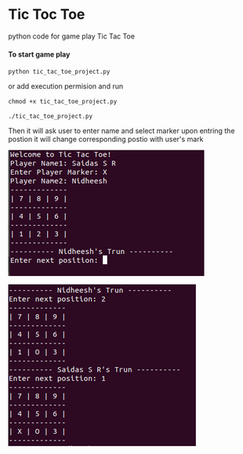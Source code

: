 # Tic Toc Toe
python code for game play Tic Tac Toe
#### To start game play

```
python tic_tac_toe_project.py 
```
or add execution permision and run
```
chmod +x tic_tac_toe_project.py  
```
```
./tic_tac_toe_project.py 
```
Then it will ask user to enter name and select marker upon entring the postion it will change corresponding postio with user's mark

![alt text](https://raw.githubusercontent.com/srsaidas/TicTocToe/master/image/tictoctoe_1.png)

![alt text](https://raw.githubusercontent.com/srsaidas/TicTocToe/master/image/tictoctoe_2.png)

